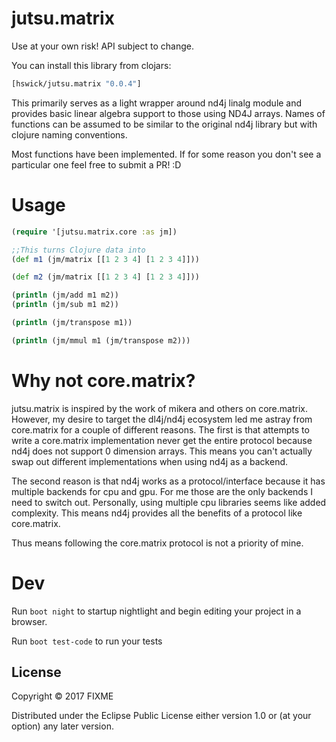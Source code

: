 # jutsu.matrix

Use at your own risk! API subject to change.

You can install this library from clojars:
```clojure
[hswick/jutsu.matrix "0.0.4"]
```
This primarily serves as a light wrapper around nd4j linalg module and provides basic linear algebra support to those using ND4J arrays.
Names of functions can be assumed to be similar to the original nd4j library but with clojure naming conventions.

Most functions have been implemented. If for some reason you don't see a particular one feel free to submit a PR! :D

# Usage

```clojure
(require '[jutsu.matrix.core :as jm])

;;This turns Clojure data into 
(def m1 (jm/matrix [[1 2 3 4] [1 2 3 4]]))

(def m2 (jm/matrix [[1 2 3 4] [1 2 3 4]]))

(println (jm/add m1 m2))
(println (jm/sub m1 m2))

(println (jm/transpose m1))

(println (jm/mmul m1 (jm/transpose m2)))
```

# Why not core.matrix?

jutsu.matrix is inspired by the work of mikera and others on core.matrix. However, my desire to target the dl4j/nd4j ecosystem led me
astray from core.matrix for a couple of different reasons. The first is that attempts to write a core.matrix implementation never get the entire protocol
because nd4j does not support 0 dimension arrays. This means you can't actually swap out different implementations when using nd4j as a backend.

The second reason is that nd4j works as a protocol/interface because it has multiple backends for cpu and gpu. For me those are the only backends I need to switch out.
Personally, using multiple cpu libraries seems like added complexity. This means nd4j provides all the benefits of a protocol like core.matrix. 

Thus means following the core.matrix protocol is not a priority of mine. 
# Dev

Run `boot night` to startup nightlight and begin editing your project in a browser.

Run `boot test-code` to run your tests

## License

Copyright © 2017 FIXME

Distributed under the Eclipse Public License either version 1.0 or (at
your option) any later version.
